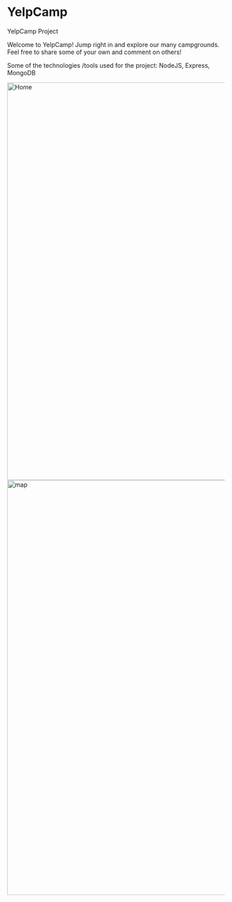 # YelpCamp
YelpCamp Project

Welcome to YelpCamp!
Jump right in and explore our many campgrounds.
Feel free to share some of your own and comment on others!

Some of the technologies /tools used for the project:
NodeJS, Express, MongoDB

<img width="919" alt="Home" src="https://user-images.githubusercontent.com/109902719/183643616-a72ba07b-4774-48f7-8065-146fbe97de6c.png">
<img width="959" alt="map" src="https://user-images.githubusercontent.com/109902719/183643639-84bc6213-7fa9-4f73-8901-eac0467712e8.png">
